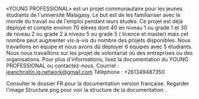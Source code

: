 «YOUNG PROFESSIONAL» est un projet communautaire pour les jeunes étudiants de l'université Malagasy.
Le but est de les familiariser avec le monde du travail ou de l'emploi pendant leurs études.
Ce projet est déjà déployé et compte environ 70 élèves dont 40 en niveau 1 ou grade 1 et 30 de niveau 2 ou grade 2 à niveau 5 ou grade 5 ( licence et master) mais cet nombre peut augmenter vis-à-vis du nombre des projets disponibles.
Nous travaillons en équipe et nous avons dû déployer 6 équipes avec 5 étudiants. 
Nous nous travaillons sur les projet de volontariat où des entreprises ou des organisations.
Pour plus d'informations, lisez la documentation du YOUNG PROFESSIONAL ou contactez-nous.
Courriel : jeanchristin.ig.network@gmail.com
Téléphone : +261349487350

Consulter le dossier FR pour la documentation version française.
Regarder l'image Structure.png pour voir la structure de la documentation .